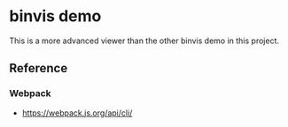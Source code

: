 # binvis demo

This is a more advanced viewer than the other binvis demo in this project.

## Reference

### Webpack
- https://webpack.js.org/api/cli/